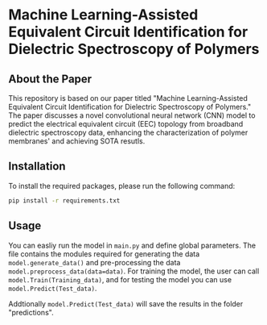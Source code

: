 # Machine Learning-Assisted Equivalent Circuit Identification for Dielectric Spectroscopy of Polymers

## About the Paper
This repository is based on our paper titled "Machine Learning-Assisted Equivalent Circuit Identification for Dielectric Spectroscopy of Polymers." The paper discusses a novel convolutional neural network (CNN) model to predict the electrical equivalent circuit (EEC) topology from broadband dielectric spectroscopy data, enhancing the characterization of polymer membranes' and achieving SOTA resutls.

## Installation
To install the required packages, please run the following command:
```bash
pip install -r requirements.txt
```
## Usage
You can easliy run the model in ```main.py``` and define global parameters. 
The file contains the modules required for generating the data ```model.generate_data()``` and  pre-processing the data ```model.preprocess_data(data=data)```.
For training the model, the user can call ```model.Train(Training_data)```, and 
for testing the model you can use ```model.Predict(Test_data)```. 

Addtionally ```model.Predict(Test_data)``` will save the results in the folder "predictions".


 